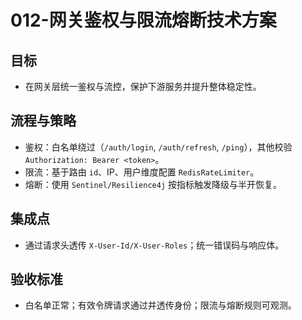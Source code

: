 # 012-网关鉴权与限流熔断技术方案

## 目标
- 在网关层统一鉴权与流控，保护下游服务并提升整体稳定性。

## 流程与策略
- 鉴权：白名单绕过（`/auth/login`, `/auth/refresh`, `/ping`），其他校验 `Authorization: Bearer <token>`。
- 限流：基于路由 `id`、IP、用户维度配置 `RedisRateLimiter`。
- 熔断：使用 `Sentinel/Resilience4j` 按指标触发降级与半开恢复。

## 集成点
- 通过请求头透传 `X-User-Id/X-User-Roles`；统一错误码与响应体。

## 验收标准
- 白名单正常；有效令牌请求通过并透传身份；限流与熔断规则可观测。